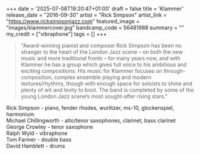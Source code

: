 +++
date = '2025-07-08T19:20:47+01:00'
draft = false
title = 'Klammer'
release_date = "2016-09-30"
artist = "Rick Simpson"
artist_link = "https://www.ricksimpsonjazz.com"
featured_image = "images/klammercover.jpg"
bandcamp_code = 56481988
summary = ""
my_credit = ["vibraphone"]
tags = []
+++

>"Award-winning pianist and composer Rick Simpson has been no stranger to the heart of the London Jazz scene – on both the new music and more traditional fronts – for many years now, and with Klammer he has a group which gives full voice to his ambitious and exciting compositions.
>His music for Klammer focuses on through-composition, complex ensemble playing and modern textures/rhythms, though with enough space for soloists to shine and plenty of wit and levity to boot.
>The band is completed by some of the young London Jazz scene’s most sought-after rising stars."

Rick Simpson - piano, fender rhodes, wurlitzer, ms-10, glockenspiel, harmonium  
Michael Chillingworth - alto/tenor saxophones, clarinet, bass clarinet  
George Crowley - tenor saxophone  
Ralph Wyld - vibraphone   
Tom Farmer - double bass  
David Hamblett - drums  